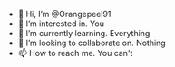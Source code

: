 - 👋 Hi, I’m @Orangepeel91
- 👀 I’m interested in. You
- 🌱 I’m currently learning. Everything
- 💞️ I’m looking to collaborate on. Nothing
- 📫 How to reach me. You can't

<!---
Orangepeel91/Orangepeel91 is a ✨ special ✨ repository because its `README.md` (this file) appears on your GitHub profile.
You can click the Preview link to take a look at your changes.
--->
